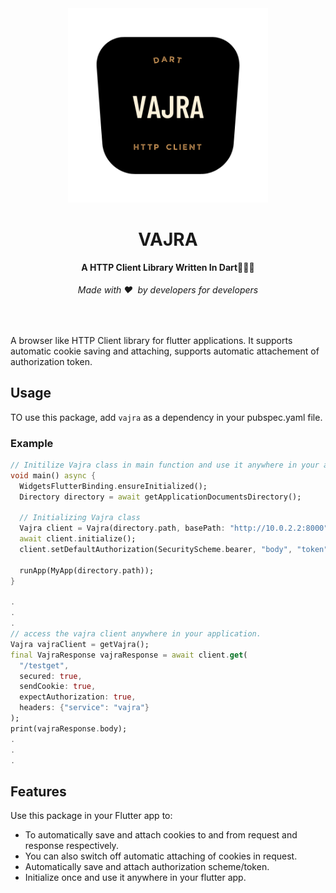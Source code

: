 <div align="center">
  <img src="https://github.com/ShikharY10/vajra/raw/main/assets/images/logo.png" alt="Magator Logo" width="320">
  <h1>VAJRA</h1>
  <strong>A HTTP Client Library Written In Dart👩🏽‍💻</strong>
  <h6>Made with ❤️ &nbsp;by developers for developers</h6>
</div>
<br>

A browser like HTTP Client library for flutter applications. It supports automatic cookie saving and attaching, supports automatic attachement of authorization token.

## Usage

TO use this package, add `vajra` as a dependency in your pubspec.yaml file.

### Example

```dart
// Initilize Vajra class in main function and use it anywhere in your app.
void main() async {
  WidgetsFlutterBinding.ensureInitialized();
  Directory directory = await getApplicationDocumentsDirectory();

  // Initializing Vajra class
  Vajra client = Vajra(directory.path, basePath: "http://10.0.2.2:8000");
  await client.initialize();
  client.setDefaultAuthorization(SecurityScheme.bearer, "body", "token");

  runApp(MyApp(directory.path));
}

.
.
.
// access the vajra client anywhere in your application.
Vajra vajraClient = getVajra();
final VajraResponse vajraResponse = await client.get(
  "/testget",
  secured: true,
  sendCookie: true,
  expectAuthorization: true,
  headers: {"service": "vajra"}
);
print(vajraResponse.body);
.
.
.

```

## Features

Use this package in your Flutter app to:

- To automatically save and attach cookies to and from request and response respectively.
- You can also switch off automatic attaching of cookies in request.
- Automatically save and attach authorization scheme/token.
- Initialize once and use it anywhere in your flutter app.

